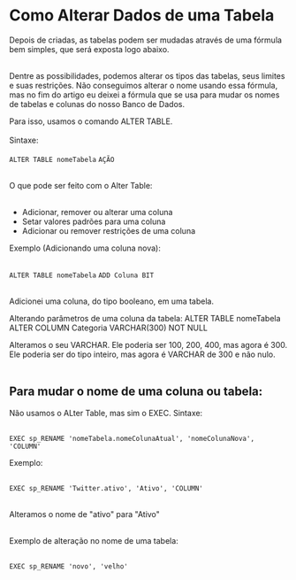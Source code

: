# Como Alterar Dados de uma Tabela

Depois de criadas, as tabelas podem ser mudadas através de uma fórmula bem simples, que será exposta logo abaixo.<br><br>

Dentre as possibilidades, podemos alterar os tipos das tabelas, seus limites e suas restrições. Não conseguimos alterar o nome usando essa fórmula, mas no fim do artigo eu deixei a fórmula que se usa para mudar os nomes de tabelas e colunas do nosso Banco de Dados.

Para isso, usamos o comando ALTER TABLE.<br><br>
Sintaxe:<br><br>
```ALTER TABLE nomeTabela```
```AÇÃO```<br><br>

O que pode ser feito com o Alter Table:<br><br>

<ul>
<li>Adicionar, remover ou alterar uma coluna
<li>Setar valores padrões para uma coluna
<li>Adicionar ou remover restrições de uma coluna
</ul>

Exemplo (Adicionando uma coluna nova):<br><br>

```ALTER TABLE nomeTabela```
```ADD Coluna BIT```<br><br>

Adicionei uma coluna, do tipo booleano, em uma tabela.

Alterando parâmetros de uma coluna da tabela:
ALTER TABLE nomeTabela
ALTER COLUMN Categoria VARCHAR(300) NOT NULL

Alteramos o seu VARCHAR. Ele poderia ser 100, 200, 400, mas agora é 300. Ele poderia ser do tipo inteiro, mas agora é VARCHAR de 300 e não nulo.<br><br>

## Para mudar o nome de uma coluna ou tabela:

Não usamos o ALter Table, mas sim o EXEC. Sintaxe:<br><br>

```EXEC sp_RENAME 'nomeTabela.nomeColunaAtual', 'nomeColunaNova', 'COLUMN'```

Exemplo:<br><br>

```EXEC sp_RENAME 'Twitter.ativo', 'Ativo', 'COLUMN'```<br><br>

Alteramos o nome de "ativo" para "Ativo"<br><br>

Exemplo de alteração no nome de uma tabela:<br><br>

```EXEC sp_RENAME 'novo', 'velho'```
